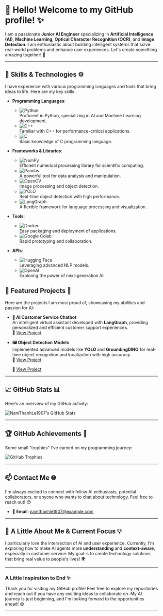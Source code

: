 # 👋 Hello! Welcome to my GitHub profile! ✨

I am a passionate **Junior AI Engineer** specializing in **Artificial Intelligence (AI)**, **Machine Learning**, **Optical Character Recognition (OCR)**, and **Image Detection**. I am enthusiastic about building intelligent systems that solve real-world problems and enhance user experiences. Let's create something amazing together! 🚀

---

## 🔧 Skills & Technologies ⚙️

I have experience with various programming languages and tools that bring ideas to life. Here are my key skills:

- **Programming Languages**:  
  - ![Python](https://img.shields.io/badge/-Python-3776AB?logo=python&logoColor=white)  
    Proficient in Python, specializing in AI and Machine Learning development.
  - ![C++](https://img.shields.io/badge/-C++-00599C?logo=c%2B%2B&logoColor=white)  
    Familiar with C++ for performance-critical applications.
  - ![C](https://img.shields.io/badge/-C-A8B9CC?logo=c&logoColor=white)  
    Basic knowledge of C programming language.

- **Frameworks & Libraries**:  
  - ![NumPy](https://img.shields.io/badge/-NumPy-013243?logo=numpy&logoColor=white)  
    Efficient numerical processing library for scientific computing.
  - ![Pandas](https://img.shields.io/badge/-Pandas-150458?logo=pandas&logoColor=white)  
    A powerful tool for data analysis and manipulation.
  - ![OpenCV](https://img.shields.io/badge/-OpenCV-5C3EE8?logo=opencv&logoColor=white)  
    Image processing and object detection.
  - ![YOLO](https://img.shields.io/badge/-YOLO-FF0000?logo=&logoColor=white)  
    Real-time object detection with high performance.
  - ![LangGraph](https://img.shields.io/badge/-LangGraph-009688?logo=&logoColor=white)  
    A flexible framework for language processing and visualization.


- **Tools**:  
  - ![Docker](https://img.shields.io/badge/-Docker-2496ED?logo=docker&logoColor=white)  
    Easy packaging and deployment of applications.
  - ![Google Colab](https://img.shields.io/badge/-Google%20Colab-F9AB00?logo=googlecolab&logoColor=white)  
    Rapid prototyping and collaboration.

- **APIs**:  
  - ![Hugging Face](https://img.shields.io/badge/-Hugging%20Face-FFDA00?logo=huggingface&logoColor=white)  
    Leveraging advanced NLP models.
  - ![OpenAI](https://img.shields.io/badge/-OpenAI-412991?logo=openai&logoColor=white)  
    Exploring the power of next-generation AI.


## 🚀 Featured Projects 🌟

Here are the projects I am most proud of, showcasing my abilities and passion for AI:

- **🤖 AI Customer Service Chatbot**  
  An intelligent virtual assistant developed with **LangGraph**, providing personalized and efficient customer support experiences.  
  🔗 [View Project](https://github.com/NamThanhLe1907/langchain-rag)

- **🖼️ Object Detection Models**  
  Implemented advanced models like **YOLO** and **GroundingDINO** for real-time object recognition and localization with high accuracy.  
  🔗 [View Project](https://github.com/metwaroi31/Image-to-address)
  
  🔗 [View Project](https://github.com/NamThanhLe1907/Graduation-Thesis)
---

## 📈 GitHub Stats 📊

Here's an overview of my GitHub activity:

![NamThanhLe1907's GitHub Stats](https://github-readme-stats.vercel.app/api?username=NamThanhLe1907&show_icons=true&theme=radical)

---

## 🏆 GitHub Achievements 🏅

Some small "trophies" I've earned on my programming journey:

![GitHub Trophies](https://github-profile-trophy.vercel.app/?username=NamThanhLe1907&theme=dracula)

---

## 📫 Contact Me 🌐

I'm always excited to connect with fellow AI enthusiasts, potential collaborators, or anyone who wants to chat about technology. Feel free to reach out! 😊

- 📧 **Email**: [namthanhle1907@example.com](mailto:namthanhle1907@example.com)  


---

## 🌟 A Little About Me & Current Focus 💡

I particularly love the intersection of AI and user experience. Currently, I'm exploring how to make AI agents more **understanding** and **context-aware**, especially in customer service. My goal is to create technology solutions that bring real value to people's lives! 🌍

---

### A Little Inspiration to End ✨  
Thank you for visiting my GitHub profile! Feel free to explore my repositories and reach out if you have any exciting ideas to collaborate on. My AI journey is just beginning, and I'm looking forward to the opportunities ahead! 😄

---
